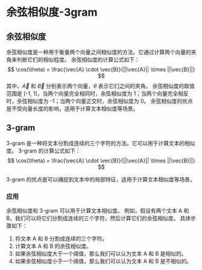# 余弦相似度-3gram

## 余弦相似度
余弦相似度是一种用于衡量两个向量之间相似度的方法。它通过计算两个向量的夹角来判断它们的相似程度。
余弦相似度的计算公式如下：
$$
\cos(\theta) = \frac{\vec{A} \cdot \vec{B}}{||\vec{A}|| \times ||\vec{B}||}
$$
其中，$\vec{A}$ 和 $\vec{B}$ 分别表示两个向量，$\theta$ 表示它们之间的夹角。
余弦相似度的取值范围是 [-1, 1]，当两个向量完全相同时，余弦相似度为 1；当两个向量完全相反时，余弦相似度为 -1；当两个向量正交时，余弦相似度为 0。
余弦相似度的优点是不受向量长度的影响，适用于计算文本相似度等场景。
## 3-gram
3-gram 是一种将文本分割成连续的三个字符的方法。它可以用于计算文本的相似度。
3-gram 的计算公式如下：
$$
\cos(\theta) = \frac{\vec{A} \cdot \vec{B}}{||\vec{A}|| \times ||\vec{B}||}
$$

3-gram 的优点是可以捕捉到文本中的局部特征，适用于计算文本相似度等场景。

### 应用
余弦相似度和 3-gram 可以用于计算文本相似度。
例如，假设有两个文本 A 和 B，我们可以将它们分割成连续的三个字符，然后计算它们的余弦相似度。
具体步骤如下：
1. 将文本 A 和 B 分割成连续的三个字符。
2. 计算文本 A 和 B 的余弦相似度。
3. 如果余弦相似度大于一个阈值，那么我们可以认为文本 A 和 B 是相似的。
4. 如果余弦相似度小于一个阈值，那么我们可以认为文本 A 和 B 是不相似的。
